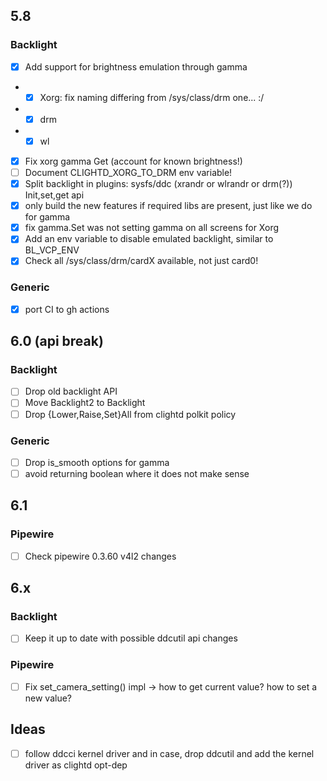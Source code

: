 ## 5.8

### Backlight
- [x] Add support for brightness emulation through gamma 
- - [x] Xorg: fix naming differing from /sys/class/drm one... :/
- - [x] drm
- - [x] wl
- [x] Fix xorg gamma Get (account for known brightness!)
- [ ] Document CLIGHTD_XORG_TO_DRM env variable!
- [x] Split backlight in plugins: sysfs/ddc (xrandr or wlrandr or drm(?)) Init,set,get api
- [x] only build the new features if required libs are present, just like we do for gamma
- [x] fix gamma.Set was not setting gamma on all screens for Xorg
- [x] Add an env variable to disable emulated backlight, similar to BL_VCP_ENV
- [x] Check all /sys/class/drm/cardX available, not just card0!

### Generic
- [x] port CI to gh actions

## 6.0 (api break)

### Backlight
- [ ] Drop old backlight API
- [ ] Move Backlight2 to Backlight
- [ ] Drop {Lower,Raise,Set}All from clightd polkit policy

### Generic
- [ ] Drop is_smooth options for gamma
- [ ] avoid returning boolean where it does not make sense

## 6.1

### Pipewire
- [ ] Check pipewire 0.3.60 v4l2 changes 

## 6.x

### Backlight
- [ ] Keep it up to date with possible ddcutil api changes

### Pipewire
- [ ] Fix set_camera_setting() impl -> how to get current value? how to set a new value?

## Ideas
- [ ] follow ddcci kernel driver and in case, drop ddcutil and add the kernel driver as clightd opt-dep
